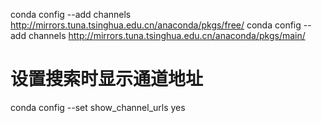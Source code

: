 conda config --add channels http://mirrors.tuna.tsinghua.edu.cn/anaconda/pkgs/free/
conda config --add channels http://mirrors.tuna.tsinghua.edu.cn/anaconda/pkgs/main/

# 设置搜索时显示通道地址
conda config --set show_channel_urls yes
